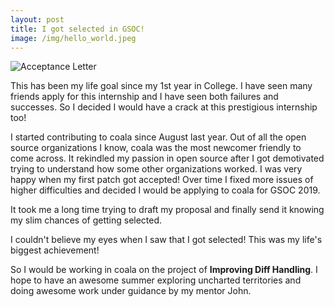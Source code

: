 ```yaml
---
layout: post
title: I got selected in GSOC!
image: /img/hello_world.jpeg
---
```


![Acceptance Letter](https://i.imgur.com/UMx8cuT.png)

This has been my life goal since my 1st year in College. I have seen many friends apply for this internship and I have seen both failures and successes. So I decided I would have a crack at this prestigious internship too!

I started contributing to coala since August last year. Out of all the open source organizations I know, coala was the most newcomer friendly to come across. It rekindled my passion in open source after I got demotivated trying to understand how some other organizations worked. I was very happy when my first patch got accepted! Over time I fixed more issues of higher difficulties and decided I would be applying to coala for GSOC 2019. 

It took me a long time trying to draft my proposal and finally send it knowing my slim chances of getting selected.

I couldn't believe my eyes when I saw that I got selected! This was my life's biggest achievement! 

So I would be working in coala on the project of **Improving Diff Handling**. I hope to have an awesome summer exploring uncharted territories and doing awesome work under guidance by my mentor John.  
